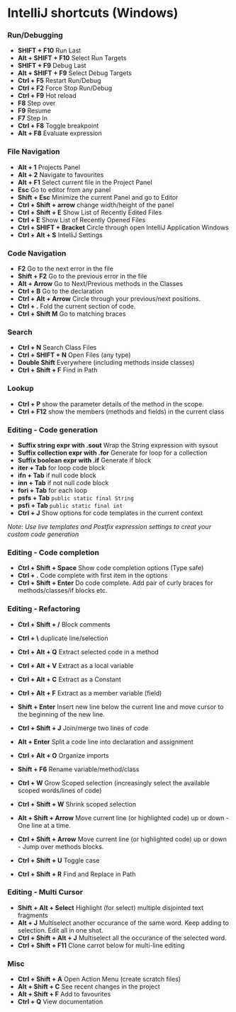 # IntelliJ shortcuts (Windows)

### Run/Debugging

* **SHIFT + F10** Run Last
* **Alt + SHIFT + F10** Select Run Targets
* **SHIFT + F9** Debug Last
* **Alt + SHIFT + F9** Select Debug Targets
* **Ctrl + F5** Restart Run/Debug
* **Ctrl + F2** Force Stop Run/Debug
* **Ctrl + F9** Hot reload
* **F8** Step over 
* **F9** Resume
* **F7** Step In
* **Ctrl + F8** Toggle breakpoint
* **Alt + F8** Evaluate expression

### File Navigation

* **Alt + 1** Projects Panel
* **Alt + 2** Navigate to favourites
* **Alt + F1** Select current file in the Project Panel
* **Esc** Go to editor from any panel
* **Shift + Esc** Minimize the current Panel and go to Editor
* **Ctrl + Shift + arrow** change width/height of the panel
* **Ctrl + Shift + E** Show List of Recently Edited Files
* **Ctrl + E** Show List of Recently Opened Files
* **Ctrl + SHIFT + Bracket** Circle through open IntelliJ Application Windows
* **Ctrl + Alt + S** IntelliJ Settings

### Code Navigation

* **F2** Go to the next error in the file
* **Shift + F2** Go to the previous error in the file
* **Alt + Arrow** Go to Next/Previous methods in the Classes
* **Ctrl + B** Go to the declaration
* **Ctrl + Alt + Arrow**  Circle through your previous/next positions.
* **Ctrl + .** Fold the current section of code.
* **Ctrl + Shift M** Go to matching braces

### Search

* **Ctrl + N** Search Class Files
* **Ctrl + SHIFT + N** Open Files (any type)
* **Double Shift** Everywhere (including methods inside classes)
* **Ctrl + Shift + F** Find in Path

### Lookup

* **Ctrl + P** show the parameter details of the method in the scope.
* **Ctrl + F12** show the members (methods and fields) in the current class

### Editing - Code generation

* **Suffix string expr with .sout** Wrap the String expression with sysout
* **Suffix collection expr with .for** Generate for loop for a collection
* **Suffix boolean expr with .if** Generate if block
* **iter + Tab** for loop code block 
* **ifn + Tab** if null code block 
* **inn + Tab** if not null code block 
* **fori + Tab** for each loop
* **psfs + Tab** `public static final String`
* **psfi + Tab** `public static final int`
* **Ctrl + J** Show options for code templates in the current context

_Note: Use live templates and Postfix expression settings to creat your custom code generation_

### Editing - Code completion

* **Ctrl + Shift + Space** Show code completion options (Type safe)
* **Ctrl + .** Code complete with first item in the options
* **Ctrl + Shift + Enter** Do code complete. Add pair of curly braces for methods/classes/if blocks etc. 

### Editing - Refactoring

* **Ctrl + Shift + /** Block comments
* **Ctrl + \\** duplicate line/selection
* **Ctrl + Alt + Q** Extract selected code in a method
* **Ctrl + Alt + V** Extract as a local variable
* **Ctrl + Alt + C** Extract as a Constant
* **Ctrl + Alt + F** Extract as a member variable (field)
* **Shift + Enter** Insert new line below the current line and move cursor to the beginning of the new line.
* **Ctrl + Shift + J** Join/merge two lines of code
* **Alt + Enter** Split a code line into declaration and assignment
* **Ctrl + Alt + O** Organize imports
* **Shift + F6** Rename variable/method/class 

* **Ctrl + W** Grow Scoped selection (increasingly select the available scoped words/lines of code)
* **Ctrl + Shift + W** Shrink scoped selection
* **Alt + Shift + Arrow** Move current line (or highlighted code) up or down - One line at a time.
* **Ctrl + Shift + Arrow** Move current line (or highlighted code) up or down - Jump over methods blocks.
* **Ctrl + Shift + U** Toggle case
* **Ctrl + Shift + R** Find and Replace in Path

### Editing - Multi Cursor

* **Shift + Alt + Select** Highlight (for select) multiple disjointed text fragments 
* **Alt + J** Multiselect another occurance of the same word. Keep adding to selection. Edit all in one shot.
* **Ctrl + Shift + Alt + J** Multiselect all the occurance of the selected word.
* **Ctrl + Shift + F11** Clone carrot below for multi-line editing

### Misc

* **Ctrl + Shift + A** Open Action Menu (create scratch files)
* **Alt + Shift + C** See recent changes in the project
* **Alt + Shift + F** Add to favourites
* **Ctrl + Q** View documentation
